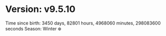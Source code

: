 # Version: v9.5.10
Time since birth: 3450 days, 82801 hours, 4968060 minutes, 298083600 seconds
Season: Winter ❄️
